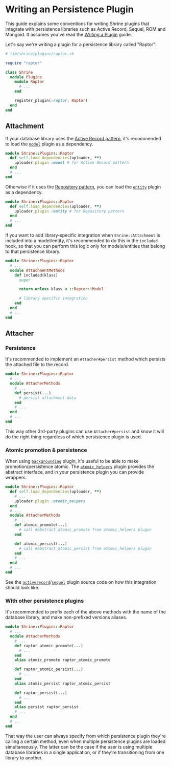 # Writing an Persistence Plugin

This guide explains some conventions for writing Shrine plugins that integrate
with persistence libraries such as Active Record, Sequel, ROM and Mongoid. It
assumes you've read the [Writing a Plugin] guide.

Let's say we're writing a plugin for a persistence library called "Raptor":

```rb
# lib/shrine/plugins/raptor.rb

require "raptor"

class Shrine
  module Plugins
    module Raptor
      # ...
    end

    register_plugin(:raptor, Raptor)
  end
end
```

## Attachment

If your database library uses the [Active Record pattern], it's recommended to
load the [`model`][model] plugin as a dependency.

```rb
module Shrine::Plugins::Raptor
  def self.load_dependencies(uploader, **)
    uploader.plugin :model # for Active Record pattern
  end
  # ...
end
```

Otherwise if it uses the [Repository pattern], you can load the
[`entity`][entity] plugin as a dependency.

```rb
module Shrine::Plugins::Raptor
  def self.load_dependencies(uploader, **)
    uploader.plugin :entity # for Repository pattern
  end
  # ...
end
```

If you want to add library-specific integration when `Shrine::Attachment` is
included into a model/entity, it's recommended to do this in the `included`
hook, so that you can perform this logic only for models/entities that belong
to that persistence library.

```rb
module Shrine::Plugins::Raptor
  # ...
  module AttachmentMethods
    def included(klass)
      super

      return unless klass < ::Raptor::Model

      # library specific integration
    end
  end
  # ...
end
```

## Attacher

### Persistence

It's recommended to implement an `Attacher#persist` method which persists
the attached file to the record.

```rb
module Shrine::Plugins::Raptor
  # ...
  module AttacherMethods
    # ...
    def persist(...)
      # persist attachment data
    end
    # ...
  end
  # ...
end
```

This way other 3rd-party plugins can use `Attacher#persist` and know it will do
the right thing regardless of which persistence plugin is used.

### Atomic promotion & persistence

When using [`backgrounding`][backgrounding] plugin, it's useful to be able to
make promotion/persistence atomic. The [`atomic_helpers`][atomic_helpers]
plugin provides the abstract interface, and in your persistence plugin you can
provide wrappers.

```rb
module Shrine::Plugins::Raptor
  def self.load_dependencies(uploader, **)
    # ...
    uploader.plugin :atomic_helpers
  end
  # ...
  module AttacherMethods
    # ...
    def atomic_promote(...)
      # call #abstract_atomic_promote from atomic_helpers plugin
    end

    def atomic_persist(...)
      # call #abstract_atomic_persist from atomic_helpers plugin
    end
    # ...
  end
  # ...
end
```

See the [`activerecord`][activerecord]/[`sequel`][sequel] plugin source code on
how this integration should look like.

### With other persistence plugins

It's recommended to prefix each of the above methods with the name of the
database library, and make non-prefixed versions aliases.

```rb
module Shrine::Plugins::Raptor
  # ...
  module AttacherMethods
    # ...
    def raptor_atomic_promote(...)
      # ...
    end
    alias atomic_promote raptor_atomic_promote

    def raptor_atomic_persist(...)
      # ...
    end
    alias atomic_persist raptor_atomic_persist

    def raptor_persist(...)
      # ...
    end
    alias persist raptor_persist
    # ...
  end
  # ...
end
```

That way the user can always specify from which persistence plugin they're
calling a certain method, even when multiple persistence plugins are loaded
simultaneously. The latter can be the case if the user is using multiple
database libraries in a single application, or if they're transitioning from
one library to another.

[Writing a Plugin]: /doc/creating_plugins.md#readme
[Active Record pattern]: https://www.martinfowler.com/eaaCatalog/activeRecord.html
[model]: /doc/plugins/model.md#readme
[entity]: /doc/plugins/entity.md#readme
[Repository pattern]: https://martinfowler.com/eaaCatalog/repository.html
[backgrounding]: /doc/plugins/backgrounding.md#readme
[atomic_helpers]: /doc/plugins/atomic_helpers.md#readme
[activerecord]: /lib/shrine/plugins/activerecord.rb
[sequel]: /lib/shrine/plugins/sequel.rb
